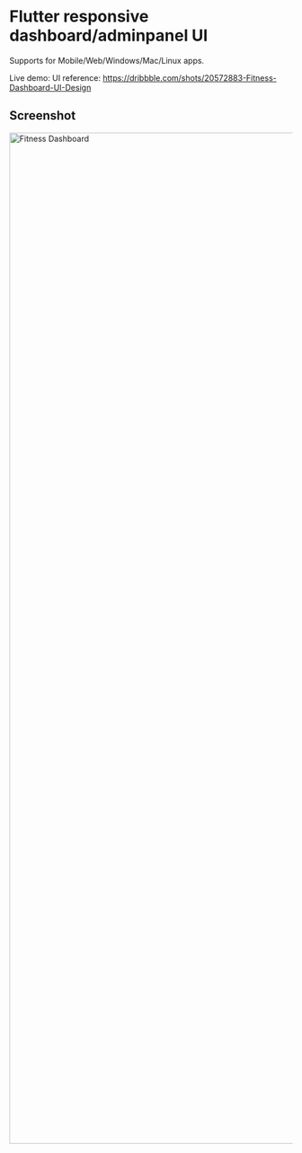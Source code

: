 # Flutter responsive dashboard/adminpanel UI

Supports for Mobile/Web/Windows/Mac/Linux apps.

Live demo:
UI reference: https://dribbble.com/shots/20572883-Fitness-Dashboard-UI-Design  

## Screenshot

<img width="1800" alt="Fitness Dashboard" src="https://user-images.githubusercontent.com/29474697/235890315-e1bba983-2106-4936-8420-bdb286d3cfa1.png">
